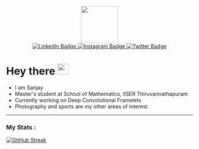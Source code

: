 <div id="header" align="center">
  <img src= "https://media.giphy.com/media/jdPMeyv9rn0hZHh8n9/giphy.gif" width="100"/>
</div>
<div id="badges" align = "center">
  <a href="https://www.linkedin.com/in/sanjay-m-s-723617264">
    <img src="https://img.shields.io/badge/LinkedIn-blue?style=for-the-badge&logo=linkedin&logoColor=white" alt="LinkedIn Badge"/>
  </a>
  <a href="https://www.instagram.com/sanjay._.ms">
    <img src="https://img.shields.io/badge/Instagram-red?style=for-the-badge&logo=instagram&logoColor=white" alt="Instagram Badge"/>
  </a>
  <a href="https://twitter.com/_sanjay_m_s">
    <img src="https://img.shields.io/badge/Twitter-blue?style=for-the-badge&logo=twitter&logoColor=white" alt="Twitter Badge"/>
  </a>
</div>
<h1>
  Hey there
  <img src="https://media.giphy.com/media/hvRJCLFzcasrR4ia7z/giphy.gif" width="30px"/>
</h1 align = "center">

- I am Sanjay
- Master's student at School of Mathematics, IISER Thiruvannathapuram
- Currently working on Deep Convolutional Framelets
- Photography and sports are my other areas of interest.
---

###  My Stats :
[![GitHub Streak](http://github-readme-streak-stats.herokuapp.com?user=sanjay-ms8&theme=dark&background=000000)](https://git.io/streak-stats)



<!---
sanjay-ms8/sanjay-ms8 is a ✨ special ✨ repository because its `README.md` (this file) appears on your GitHub profile.
You can click the Preview link to take a look at your changes.
--->
